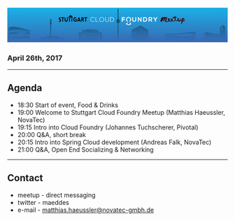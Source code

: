 ![Logo](img/SCFM_960.png)

### April 26th, 2017

---

## Agenda

- 18:30 Start of event, Food & Drinks
- 19:00 Welcome to Stuttgart Cloud Foundry Meetup (Matthias Haeussler, NovaTec)
- 19:15 Intro into Cloud Foundry (Johannes Tuchscherer, Pivotal) 
- 20:00 Q&A, short break
- 20:15 Intro into Spring Cloud development (Andreas Falk, NovaTec)
- 21:00 Q&A, Open End Socializing & Networking

---

## Contact

* meetup - direct messaging
* twitter - maeddes
* e-mail - matthias.haeussler@novatec-gmbh.de


